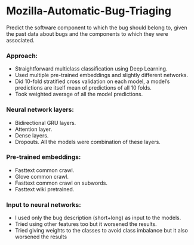# Mozilla-Automatic-Bug-Triaging
Predict the software component to which the bug should belong to, given the past data about bugs and the components to which they were associated.

### Approach:
* Straightforward multiclass classification using Deep Learning.
* Used multiple pre-trained embeddings and slightly different networks.
* Did 10-fold stratified cross validation on each model, a model’s predictions are itself mean of predictions of all 10 folds.
* Took weighted average of all the model predictions.

### Neural network layers:
* Bidirectional GRU layers.
* Attention layer.
* Dense layers.
* Dropouts.
All the models were combination of these layers.

### Pre-trained embeddings:
* Fasttext common crawl.
* Glove common crawl.
* Fasttext common crawl on subwords.
* Fasttext wiki pretrained.

### Input to neural networks:
* I used only the bug description (short+long) as input to the models.
* Tried using other features too but it worsened the results.
* Tried giving weights to the classes to avoid class imbalance but it also worsened the results
